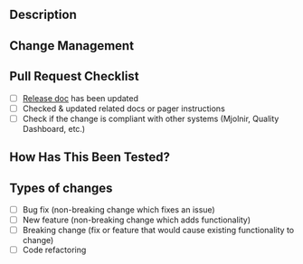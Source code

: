 
<!--- Provide a general summary of your changes in the Title above -->


## Description
<!--- Describe your changes in detail. Answer the questions: "what?" and "why?" -->

## Change Management
<!--- Please add link to Jira/Pivotal if available -->

## Pull Request Checklist
- [ ] [Release doc](https://goo.gl/3qOJlC) has been updated
- [ ] Checked & updated related docs or pager instructions
- [ ] Check if the change is compliant with other systems (Mjolnir, Quality Dashboard, etc.)

## How Has This Been Tested?
<!--- Please describe in detail how you tested your changes. -->
<!--- see how your change affects other areas of the code, etc. -->

## Types of changes
<!--- What types of changes does your code introduce? Remove ones that don't apply. -->
- [ ] Bug fix (non-breaking change which fixes an issue)
- [ ] New feature (non-breaking change which adds functionality)
- [ ] Breaking change (fix or feature that would cause existing functionality to change)
- [ ] Code refactoring
